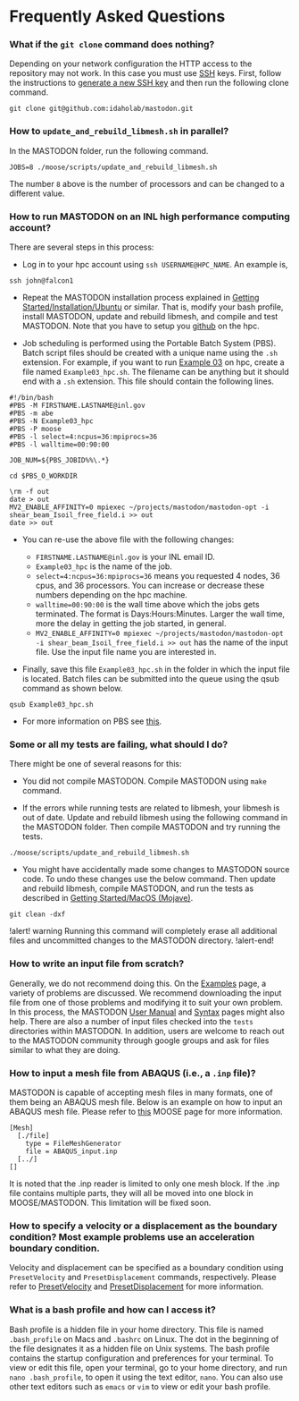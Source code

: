 # Frequently Asked Questions


### What if the `git clone` command does nothing?

Depending on your network configuration the HTTP access to the repository may not work. In this case
you must use [SSH](https://en.wikipedia.org/wiki/Secure_Shell) keys. First, follow the instructions
to
[generate a new SSH key](https://help.github.com/articles/generating-a-new-ssh-key-and-adding-it-to-the-ssh-agent/#generating-a-new-ssh-key)
and then run the following clone command.

```
git clone git@github.com:idaholab/mastodon.git
```

### How to `update_and_rebuild_libmesh.sh` in parallel?

In the MASTODON folder, run the following command.

```
JOBS=8 ./moose/scripts/update_and_rebuild_libmesh.sh
```

The number `8` above is the number of processors and can be changed to a different value.

### How to run MASTODON on an INL high performance computing account?

There are several steps in this process:

- Log in to your hpc account using `ssh USERNAME@HPC_NAME`. An example is,

```
ssh john@falcon1
```

- Repeat the MASTODON installation process explained in [Getting Started/Installation/Ubuntu](getting_started/ubuntu.md) or similar. That is, modify your bash profile, install MASTODON, update and rebuild libmesh, and compile and test MASTODON. Note that you have to setup you [github](https://github.com) on the hpc.

- Job scheduling is performed using the Portable Batch System (PBS). Batch script files should be created with a unique name using the `.sh` extension. For example, if you want to run [Example 03](examples/example3.md) on hpc, create a file named `Example03_hpc.sh`. The filename can be anything but it should end with a `.sh` extension. This file should contain the following lines.

```
#!/bin/bash
#PBS -M FIRSTNAME.LASTNAME@inl.gov
#PBS -m abe
#PBS -N Example03_hpc
#PBS -P moose
#PBS -l select=4:ncpus=36:mpiprocs=36
#PBS -l walltime=00:90:00

JOB_NUM=${PBS_JOBID%%\.*}

cd $PBS_O_WORKDIR

\rm -f out
date > out
MV2_ENABLE_AFFINITY=0 mpiexec ~/projects/mastodon/mastodon-opt -i shear_beam_Isoil_free_field.i >> out
date >> out
```

- You can re-use the above file with the following changes:    

  - `FIRSTNAME.LASTNAME@inl.gov` is your INL email ID.
  - `Example03_hpc` is the name of the job.
  - `select=4:ncpus=36:mpiprocs=36` means you requested 4 nodes, 36 cpus, and 36 processors. You can increase or decrease these numbers depending on the hpc machine.
  - `walltime=00:90:00` is the wall time above which the jobs gets terminated. The format is Days:Hours:Minutes. Larger the wall time, more the delay in getting the job started, in general.
  - `MV2_ENABLE_AFFINITY=0 mpiexec ~/projects/mastodon/mastodon-opt -i shear_beam_Isoil_free_field.i >> out` has the name of the input file. Use the input file name you are interested in.

- Finally, save this file `Example03_hpc.sh` in the folder in which the input file is located. Batch files can be submitted into the queue using the qsub command as shown below.

```
qsub Example03_hpc.sh
```

- For more information on PBS see [this](http://hpcweb.inl.gov/home/pbs).

### Some or all my tests are failing, what should I do?

There might be one of several reasons for this:

- You did not compile MASTODON. Compile MASTODON using `make` command.


- If the errors while running tests are related to libmesh, your libmesh is out of date. Update and rebuild libmesh using the following command in the MASTODON folder. Then compile MASTODON and try running the tests.

```
./moose/scripts/update_and_rebuild_libmesh.sh
```

- You might have accidentally made some changes to MASTODON source code. To undo these changes use the below command. Then update and rebuild libmesh, compile MASTODON, and run the tests as described in [Getting Started/MacOS (Mojave)](getting_started/macos_mojave.md).  

```
git clean -dxf
```

!alert! warning
Running this command will completely erase all additional files and uncommitted changes to the MASTODON directory.
!alert-end!

### How to write an input file from scratch?

Generally, we do not recommend doing this. On the [Examples](examples/index.md) page, a variety of problems are discussed. We recommend downloading the input file from one of those problems and modifying it to suit your own problem. In this process, the MASTODON [User Manual](manuals/user/index.md) and [Syntax](syntax/index.md) pages might also help. There are also a number of input files checked into the `tests` directories within MASTODON. In addition, users are welcome to reach out to the MASTODON community through google groups and ask for files similar to what they are doing.

### How to input a mesh file from ABAQUS (i.e., a `.inp` file)?

MASTODON is capable of accepting mesh files in many formats, one of them being an ABAQUS mesh file. Below is an example on how to input an ABAQUS mesh file. Please refer to [this](https://www.mooseframework.org/source/meshgenerators/FileMeshGenerator.html) MOOSE page for more information.

```
[Mesh]
  [./file]
    type = FileMeshGenerator
    file = ABAQUS_input.inp
  [../]
[]
```

It is noted that the .inp reader is limited to only one mesh block. If the .inp file contains multiple parts, they will all be moved into one block in MOOSE/MASTODON. This limitation will be fixed soon.

### How to specify a velocity or a displacement as the boundary condition? Most example problems use an acceleration boundary condition.

Velocity and displacement can be specified as a boundary condition using `PresetVelocity` and `PresetDisplacement` commands, respectively. Please refer to [PresetVelocity](https://mooseframework.inl.gov/mastodon/source/bcs/PresetVelocity.html) and [PresetDisplacement](https://mooseframework.inl.gov/mastodon/source/bcs/PresetDisplacement.html) for more information.

### What is a bash profile and how can I access it?

Bash profile is a hidden file in your home directory. This file is named `.bash_profile` on Macs and `.bashrc` on Linux. The dot in the beginning of the file designates it as a hidden file on Unix systems. The bash profile contains the startup configuration and preferences for your terminal. To view or edit this file, open your terminal, go to your home directory, and run `nano .bash_profile`, to open it using the text editor, `nano`. You can also use other text editors such as `emacs` or `vim` to view or edit your bash profile.
